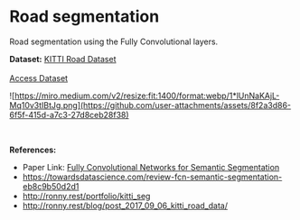 # Road segmentation

Road segmentation using the Fully Convolutional layers.

**Dataset:** [KITTI Road Dataset](https://www.cvlibs.net/datasets/kitti/eval_road.php)
<br>
<br>
[Access Dataset](https://www.kaggle.com/datasets/sakshaymahna/kittiroadsegmentation/data?select=training)

![https://miro.medium.com/v2/resize:fit:1400/format:webp/1*lUnNaKAjL-Mq10v3tIBtJg.png](https://github.com/user-attachments/assets/8f2a3d86-6f5f-415d-a7c3-27d8ceb28f38)


<br>



**References:**
- Paper Link: [Fully Convolutional Networks for Semantic Segmentation](https://arxiv.org/pdf/1411.4038)
- https://towardsdatascience.com/review-fcn-semantic-segmentation-eb8c9b50d2d1
- http://ronny.rest/portfolio/kitti_seg
- http://ronny.rest/blog/post_2017_09_06_kitti_road_data/
